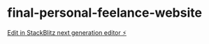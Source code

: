 # final-personal-feelance-website

[Edit in StackBlitz next generation editor ⚡️](https://stackblitz.com/~/github.com/joejowjow/final-personal-feelance-website)